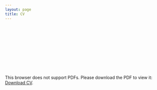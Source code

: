 ```yaml
---
layout: page
title: CV
---
```

<object data="http://avtishin.github.io/assets/Tishin_CV.pdf" type="application/pdf" width="700px" height="700px">
    <embed src="http://avtishin.github.io/assets/Tishin_CV.pdf">
        <p>This browser does not support PDFs. Please download the PDF to view it: <a href="http://avtishin.github.io/assets/Tishin_CV.pdf">Download CV</a>.</p>
    </embed>
</object>